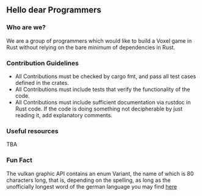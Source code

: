 ## Hello dear Programmers

### Who are we?
We are a group of programmers which would like to build a Voxel game in Rust without relying on the bare minimum of dependencies in Rust.

### Contribution Guidelines
- All Contributions must be checked by cargo fmt, and pass all test cases defined in the crates.
- All Contributions must include tests that verify the functionality of the code.
- All Contributions must include sufficient documentation via rustdoc in Rust code. If the code is doing something not decipherable by just reading it, add explanatory comments.

### Useful resources
TBA

### Fun Fact
The vulkan graphic API contains an enum Variant, the name of which is 80 characters long, that is, depending on the spelling, as long as the unofficially longest word of the german language you may find [here](https://en.wikipedia.org/wiki/Donaudampfschiffahrtselektrizit%C3%A4tenhauptbetriebswerkbauunterbeamtengesellschaft)

<!--

**Here are some ideas to get you started:**

🙋‍♀️ A short introduction - what is your organization all about?
🌈 Contribution guidelines - how can the community get involved?
👩‍💻 Useful resources - where can the community find your docs? Is there anything else the community should know?
🍿 Fun facts - what does your team eat for breakfast?
🧙 Remember, you can do mighty things with the power of [Markdown](https://docs.github.com/github/writing-on-github/getting-started-with-writing-and-formatting-on-github/basic-writing-and-formatting-syntax)
-->
